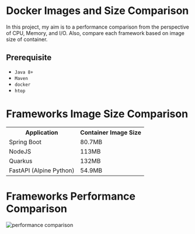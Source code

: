 # Docker Images and Size Comparison
In this project, my aim is to a performance comparison from the perspective of CPU, Memory, and I/O. Also, compare each framework based on image size of container.

## Prerequisite
- `Java 8+`
- `Maven`
- `docker`
- `htop`

# Frameworks Image Size Comparison
<table>
    <tr>
        <th>Application</th>
        <th>Container Image Size</th>
    </tr>
    <tr>
        <td>Spring Boot</td>
        <td>80.7MB</td>
    </tr>
    <tr>
        <td>NodeJS</td>
        <td>113MB</td>
    </tr>
    <tr>
        <td>Quarkus</td>
        <td>132MB</td>
    </tr>
    <tr>
        <td>FastAPI (Alpine Python)</td>
        <td>54.9MB</td>
    </tr>
</table>

# Frameworks Performance Comparison
![performance comparison](https://github.com/AzarguNazari/Docker-images-comparison/blob/master/media/nodejs-spring-quarkus-comparison.png)
